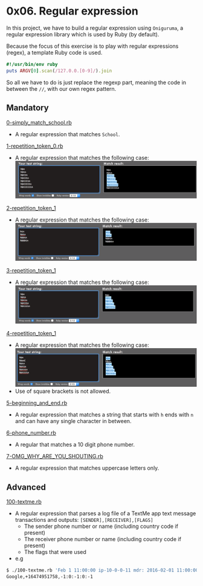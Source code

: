 # 0x06. Regular expression

In this project, we have to build a regular expression using `Oniguruma`, a regular
expression library which is used by Ruby (by default).

Because the focus of this exercise is to play with regular expressions (regex),
a template Ruby code is used.

```ruby
#!/usr/bin/env ruby
puts ARGV[0].scan(/127.0.0.[0-9]/).join
```

So all we have to do is just replace the regexp part, meaning the code in
between the `//`, with our own regex pattern.

## Mandatory

[0-simply_match_school.rb](./0-simply_match_school.rb)

- A regular expression that matches `School`.

[1-repetition_token_0.rb](./1-repetition_token_0.rb)

- A regular expression that matches the following case:
  ![task 1](./imgs/task1.png)

[2-repetition_token_1](./2-repetition_token_1.rb)

- A regular expression that matches the following case:
  ![task 2](./imgs/task2.png)

[3-repetition_token_1](./3-repetition_token_2.rb)

- A regular expression that matches the following case:
  ![task 3](./imgs/task3.png)

[4-repetition_token_1](./4-repetition_token_3.rb)

- A regular expression that matches the following case:
  ![task 4](./imgs/task4.png)
- Use of square brackets is not allowed.

[5-beginning_and_end.rb](./5-beginning_and_end.rb)

- A regular expression that matches a string that starts with `h` ends with `n`
  and can have any single character in between.

[6-phone_number.rb](./6-phone_number.rb)

- A regular that matches a 10 digit phone number.

[7-OMG_WHY_ARE_YOU_SHOUTING.rb](./7-OMG_WHY_ARE_YOU_SHOUTING.rb)

- A regular expression that matches uppercase letters only.

## Advanced

[100-textme.rb](./100-textme.rb)

- A regular expression that parses a log file of a TextMe app text message
  transactions and outputs: `[SENDER],[RECEIVER],[FLAGS]`
  - The sender phone number or name (including country code if present)
  - The receiver phone number or name (including country code if present)
  - The flags that were used
- e.g

```sh
$ ./100-textme.rb 'Feb 1 11:00:00 ip-10-0-0-11 mdr: 2016-02-01 11:00:00 Receive SMS [SMSC:SYBASE1] [SVC:] [ACT:] [BINF:] [FID:] [from:Google] [to:+16474951758] [flags:-1:0:-1:0:-1] [msg:127:This planet has - or rather had - a problem, which was this: most of the people on it were unhappy for pretty much of the time.] [udh:0:]'
Google,+16474951758,-1:0:-1:0:-1
```
